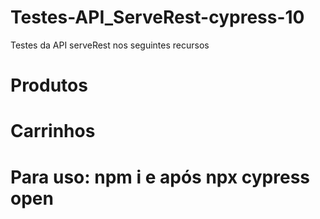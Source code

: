 # Testes-API_ServeRest-cypress-10

Testes da API serveRest nos seguintes recursos
# Produtos
# Carrinhos

# Para uso: npm i e após npx cypress open